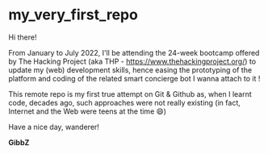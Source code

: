 # my_very_first_repo

Hi there!

From January to July 2022, I'll be attending the 24-week bootcamp offered by The Hacking Project (aka THP - https://www.thehackingproject.org/) to update my (web) development skills, hence easing the prototyping of the platform and coding of the related smart concierge bot I wanna attach to it !  

This remote repo is my first true attempt on Git & Github as, when I learnt code, decades ago, such approaches were not really existing (in fact, Internet and the Web were teens at the time 😄)

Have a nice day, wanderer!

**GibbZ**
